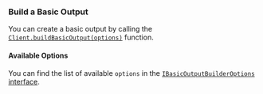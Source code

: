 ### Build a Basic Output

You can create a basic output by calling
the [`Client.buildBasicOutput(options)`](http://localhost:3000/iota.rs/develop/libraries/nodejs/references/classes/Client#buildbasicoutput)
function.

#### Available Options

You can find the list of available `options` in
the [`IBasicOutputBuilderOptions` interface](http://localhost:3000/iota.rs/develop/libraries/nodejs/references/interfaces/IBasicOutputBuilderOptions).

